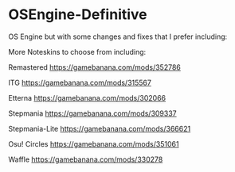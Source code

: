 # OSEngine-Definitive

OS Engine but with some changes and fixes that I prefer including:

More Noteskins to choose from including:

Remastered https://gamebanana.com/mods/352786

ITG https://gamebanana.com/mods/315567

Etterna https://gamebanana.com/mods/302066

Stepmania https://gamebanana.com/mods/309337

Stepmania-Lite https://gamebanana.com/mods/366621

Osu! Circles https://gamebanana.com/mods/351061

Waffle https://gamebanana.com/mods/330278
